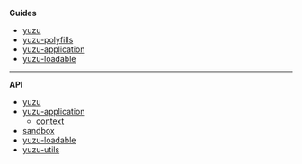 **Guides**

- [yuzu](packages/yuzu/)
- [yuzu-polyfills](packages/polyfills/)
- [yuzu-application](packages/application/)
- [yuzu-loadable](packages/loadable/)

---

**API**

- [yuzu](packages/yuzu/api/)
  <!-- yuzu -->
- [yuzu-application](packages/application/api/)
  - [context](packages/yuzu-application/api/context)
 - [sandbox](packages/yuzu-application/api/sandbox)
- [yuzu-loadable](packages/loadable/api/index)
  <!-- yuzu-loadable -->
- [yuzu-utils](packages/utils/api/index)
  <!-- yuzu-utils -->
